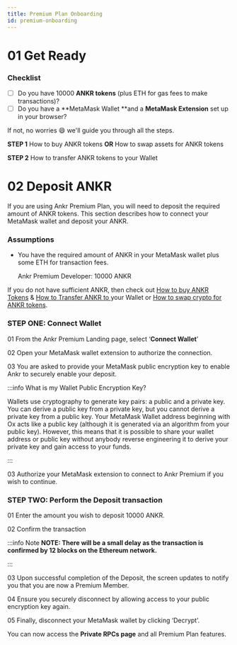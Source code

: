 ```yaml
---
title: Premium Plan Onboarding
id: premium-onboarding
---
```


# 01 Get Ready

### Checklist

* [ ] Do you have 10000 **ANKR tokens** (plus ETH for gas fees to make transactions)?
* [ ] Do you have a **MetaMask Wallet **and a **MetaMask Extension** set up in your browser?

If not, no worries :smile: we'll guide you through all the steps.

**STEP 1** How to buy ANKR tokens **OR** How to swap assets for ANKR tokens

**STEP 2** How to transfer ANKR tokens to your Wallet

# 02 Deposit ANKR

If you are using Ankr Premium Plan, you will need to deposit the required amount of ANKR tokens. This section describes how to connect your MetaMask wallet and deposit your ANKR.

### Assumptions

*   You have the required amount of ANKR in your MetaMask wallet plus some ETH for transaction fees.

    Ankr Premium Developer: 10000 ANKR

If you do not have sufficient ANKR, then check out [How to buy ANKR Tokens](01-get-ready/how-to-buy-ankr-tokens.md) & [How to Transfer ANKR to ](01-get-ready/how-to-transfer-ankr-tokens-to-your-wallet.md)your Wallet or [How to swap crypto for ANKR tokens](01-get-ready/how-to-swap-assets-for-ankr-tokens.md).&#x20;

### STEP ONE: Connect Wallet

01 From the Ankr Premium Landing page, select ‘**Connect Wallet**’

02 Open your MetaMask wallet extension to authorize the connection.

03 You are asked to provide your MetaMask public encryption key to enable Ankr to securely enable your deposit.

:::info What is my Wallet Public Encryption Key?

Wallets use cryptography to generate key pairs: a public and a private key. You can derive a public key from a private key, but you cannot derive a private key from a public key. Your MetaMask Wallet address beginning with Ox acts like a public key (although it is generated via an algorithm from your public key). However, this means that it is possible to share your wallet address or public key without anybody reverse engineering it to derive your private key and gain access to your funds.

:::

03 Authorize your MetaMask extension to connect to Ankr Premium if you wish to continue.&#x20;

### STEP TWO: Perform the Deposit transaction

01 Enter the amount you wish to deposit 10000 ANKR.

02 Confirm the transaction

:::info Note
**NOTE: There will be a small delay as the transaction is confirmed by 12 blocks on the Ethereum network.**

:::

03 Upon successful completion of the Deposit, the screen updates to notify you that you are now a Premium Member.

04 Ensure you securely disconnect by allowing access to your public encryption key again.

05 Finally, disconnect your MetaMask wallet by clicking ‘Decrypt’.

You can now access the **Private RPCs page** and all Premium Plan features. 

